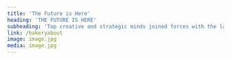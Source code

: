 ```yaml
---
title: 'The Future is Here'
heading: 'THE FUTURE IS HERE'
subheading: 'Top creative and strategic minds joined forces with the largest crowd of consumers'
link: /bakeryabout
image: image.jpg
media: image.jpg
---
```


